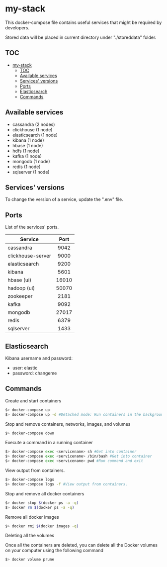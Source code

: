 # my-stack

This docker-compose file contains useful services that might be required by developers. 

Stored data will be placed in current directory under "./storeddata" folder.

## TOC

- [my-stack](#my-stack)
  - [TOC](#toc)
  - [Available services](#available-services)
  - [Services' versions](#services-versions)
  - [Ports](#ports)
  - [Elasticsearch](#elasticsearch)
  - [Commands](#commands)

## Available services

- cassandra (2 nodes)
- clickhouse (1 node)
- elasticsearch (1 node)
- kibana (1 node)
- hbase (1 node)
- hdfs (1 node)
- kafka (1 node)
- mongodb (1 node)
- redis (1 node)
- sqlserver (1 node)

## Services' versions

To change the version of a service, update the ".env" file.

## Ports

List of the services' ports.

| Service           | Port  |
| ----------------- |:-----:|
| cassandra         | 9042  |
| clickhouse-server | 9000  |
| elasticsearch     | 9200  |
| kibana            | 5601  |
| hbase (ui)        | 16010 |
| hadoop (ui)       | 50070 |
| zookeeper         | 2181  |
| kafka             | 9092  |
| mongodb           | 27017 |
| redis             | 6379  |
| sqlserver         | 1433  |


## Elasticsearch

Kibana username and password:
- user: elastic
- password: changeme

## Commands

Create and start containers
```sh
$> docker-compose up
$> docker-compose up -d #Detached mode: Run containers in the background, print new container names.
```

Stop and remove containers, networks, images, and volumes
```sh
$> docker-compose down
```

Execute a command in a running container
```sh
$> docker-compose exec <servicename> sh #Get into container
$> docker-compose exec <servicename> /bin/bash #Get into container
$> docker-compose exec <servicename> pwd #Run command and exit
```

View output from containers.
```sh
$> docker-compose logs
$> docker-compose logs -f #View output from containers.
```

Stop and remove all docker containers
```sh
$> docker stop $(docker ps -a -q)
$> docker rm $(docker ps -a -q)
```

Remove all docker images
```sh
$> docker rmi $(docker images -q)
```

Deleting all the volumes

Once all the containers are deleted, you can delete all the Docker volumes on your computer using the following command

```sh
$> docker volume prune
```
